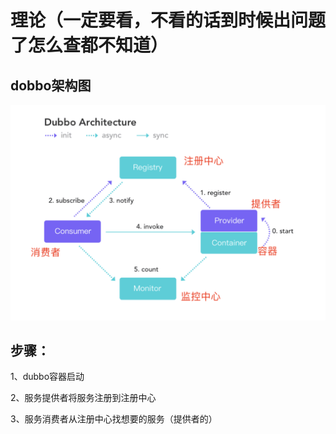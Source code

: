# 理论（一定要看，不看的话到时候出问题了怎么查都不知道）

## dobbo架构图

![dobbo架构图](./image/02-01.png)

## 步骤：

1、dubbo容器启动

2、服务提供者将服务注册到注册中心

3、服务消费者从注册中心找想要的服务（提供者的）